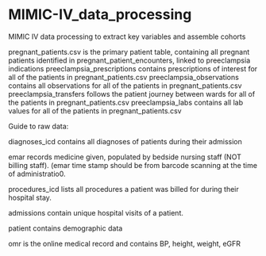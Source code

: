 # MIMIC-IV_data_processing
MIMIC IV data processing to extract key variables and assemble cohorts

pregnant_patients.csv is the primary patient table, containing all pregnant patients identified in pregnant_patient_encounters, linked to preeclampsia indications
preeclampsia_prescriptions contains prescriptions of interest for all of the patients in pregnant_patients.csv
preeclampsia_observations contains all observations for all of the patients in pregnant_patients.csv
preeclampsia_transfers follows the patient journey between wards for all of the patients in pregnant_patients.csv
preeclampsia_labs contains all lab values for all of the patients in pregnant_patients.csv

Guide to raw data:

diagnoses_icd contains all diagnoses of patients during their admission

emar records medicine given, populated by bedside nursing staff (NOT billing staff). (emar time stamp should be from barcode scanning at the time of administratio0.

procedures_icd lists all procedures a patient was billed for during their hospital stay.

admissions contain unique hospital visits of a patient.

patient contains demographic data

omr is the online medical record and contains BP, height, weight, eGFR


